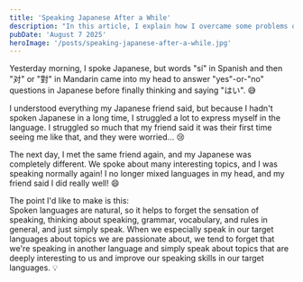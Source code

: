 ```yaml
---
title: 'Speaking Japanese After a While'
description: "In this article, I explain how I overcame some problems of speaking Japanese poorly and then getting my speaking skills back to normal the next day."
pubDate: 'August 7 2025'
heroImage: '/posts/speaking-japanese-after-a-while.jpg'
---
```

Yesterday morning, I spoke Japanese, but words "sí" in Spanish and then "对" or "對" in Mandarin came into my head to answer "yes"-or-"no" questions in Japanese before finally thinking and saying "はい". 😅

I understood everything my Japanese friend said, but because I hadn't spoken Japanese in a long time, I struggled a lot to express myself in the language.
I struggled so much that my friend said it was their first time seeing me like that, and they were worried... 😢

The next day, I met the same friend again, and my Japanese was completely different. We spoke about many interesting topics, and I was speaking normally again! 
I no longer mixed languages in my head, and my friend said I did really well! 😄

The point I'd like to make is this:<br/>
Spoken languages are natural, so it helps to forget the sensation of speaking, thinking about speaking, grammar, vocabulary, and rules in general, and just simply speak.
When we especially speak in our target languages about topics we are passionate about, we tend to forget that we're speaking in another language and simply speak about topics that are deeply interesting to us and improve our speaking skills in our target languages. 💡